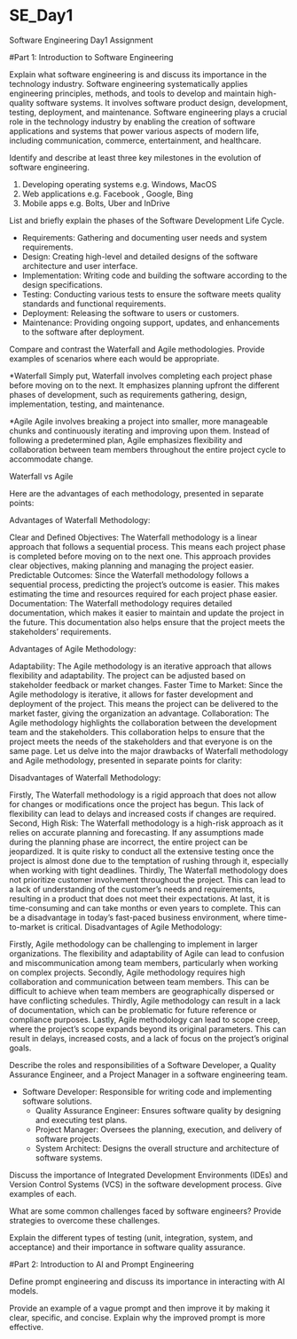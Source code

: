 # SE_Day1
Software Engineering Day1 Assignment

#Part 1: Introduction to Software Engineering

Explain what software engineering is and discuss its importance in the technology industry.
Software engineering systematically applies engineering principles, methods, and tools to develop and maintain high-quality software systems. It involves software product design, development, testing, deployment, and maintenance. Software engineering plays a crucial role in the technology industry by enabling the creation of software applications and systems that power various aspects of modern life, including communication, commerce, entertainment, and healthcare.

Identify and describe at least three key milestones in the evolution of software engineering.
1. Developing operating systems e.g. Windows, MacOS
2. Web applications e.g. Facebook , Google, Bing
3. Mobile apps e.g. Bolts, Uber and InDrive

List and briefly explain the phases of the Software Development Life Cycle.
  - Requirements: Gathering and documenting user needs and system requirements.
  - Design: Creating high-level and detailed designs of the software architecture and user interface.
  - Implementation: Writing code and building the software according to the design specifications.
  - Testing: Conducting various tests to ensure the software meets quality standards and functional requirements.
  - Deployment: Releasing the software to users or customers.
  - Maintenance: Providing ongoing support, updates, and enhancements to the software after deployment.


Compare and contrast the Waterfall and Agile methodologies. Provide examples of scenarios where each would be appropriate.

*Waterfall
Simply put, Waterfall involves completing each project phase before moving on to the next. It emphasizes planning upfront the different phases of development, such as requirements gathering, design, implementation, testing, and maintenance.

*Agile
Agile involves breaking a project into smaller, more manageable chunks and continuously iterating and improving upon them. Instead of following a predetermined plan, Agile emphasizes flexibility and collaboration between team members throughout the entire project cycle to accommodate change.

Waterfall vs Agile

Here are the advantages of each methodology, presented in separate points:

Advantages of Waterfall Methodology:

Clear and Defined Objectives: The Waterfall methodology is a linear approach that follows a sequential process. This means each project phase is completed before moving on to the next one. This approach provides clear objectives, making planning and managing the project easier.
Predictable Outcomes: Since the Waterfall methodology follows a sequential process, predicting the project’s outcome is easier. This makes estimating the time and resources required for each project phase easier.
Documentation: The Waterfall methodology requires detailed documentation, which makes it easier to maintain and update the project in the future. This documentation also helps ensure that the project meets the stakeholders’ requirements.

Advantages of Agile Methodology:

Adaptability: The Agile methodology is an iterative approach that allows flexibility and adaptability. The project can be adjusted based on stakeholder feedback or market changes.
Faster Time to Market: Since the Agile methodology is iterative, it allows for faster development and deployment of the project. This means the project can be delivered to the market faster, giving the organization an advantage.
Collaboration: The Agile methodology highlights the collaboration between the development team and the stakeholders. This collaboration helps to ensure that the project meets the needs of the stakeholders and that everyone is on the same page.
Let us delve into the major drawbacks of Waterfall methodology and Agile methodology, presented in separate points for clarity:

Disadvantages of Waterfall Methodology:

Firstly, The Waterfall methodology is a rigid approach that does not allow for changes or modifications once the project has begun. This lack of flexibility can lead to delays and increased costs if changes are required.
Second, High Risk: The Waterfall methodology is a high-risk approach as it relies on accurate planning and forecasting. If any assumptions made during the planning phase are incorrect, the entire project can be jeopardized. It is quite risky to conduct all the extensive testing once the project is almost done due to the temptation of rushing through it, especially when working with tight deadlines.
Thirdly, The Waterfall methodology does not prioritize customer involvement throughout the project. This can lead to a lack of understanding of the customer’s needs and requirements, resulting in a product that does not meet their expectations.
At last, it is time-consuming and can take months or even years to complete. This can be a disadvantage in today’s fast-paced business environment, where time-to-market is critical.
Disadvantages of Agile Methodology:

Firstly, Agile methodology can be challenging to implement in larger organizations. The flexibility and adaptability of Agile can lead to confusion and miscommunication among team members, particularly when working on complex projects.
Secondly, Agile methodology requires high collaboration and communication between team members. This can be difficult to achieve when team members are geographically dispersed or have conflicting schedules.
Thirdly, Agile methodology can result in a lack of documentation, which can be problematic for future reference or compliance purposes.
Lastly, Agile methodology can lead to scope creep, where the project’s scope expands beyond its original parameters. This can result in delays, increased costs, and a lack of focus on the project’s original goals.


Describe the roles and responsibilities of a Software Developer, a Quality Assurance Engineer, and a Project Manager in a software engineering team.
- Software Developer: Responsible for writing code and implementing software solutions.
  - Quality Assurance Engineer: Ensures software quality by designing and executing test plans.
  - Project Manager: Oversees the planning, execution, and delivery of software projects.
  - System Architect: Designs the overall structure and architecture of software systems.



Discuss the importance of Integrated Development Environments (IDEs) and Version Control Systems (VCS) in the software development process. Give examples of each.


What are some common challenges faced by software engineers? Provide strategies to overcome these challenges.


Explain the different types of testing (unit, integration, system, and acceptance) and their importance in software quality assurance.


#Part 2: Introduction to AI and Prompt Engineering


Define prompt engineering and discuss its importance in interacting with AI models.


Provide an example of a vague prompt and then improve it by making it clear, specific, and concise. Explain why the improved prompt is more effective.
